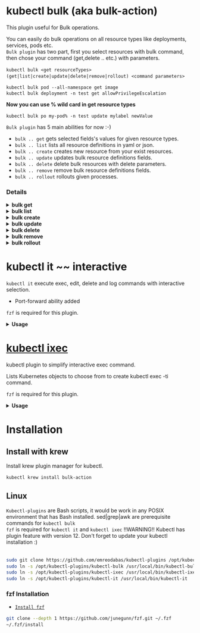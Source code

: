<meta name='keywords' content='kubectl, kubectl plugins, kubectl-plugins, kubectl bulk, kubectl interactive, kubectl exec, kubernetes bulk, kubernetes interactive, kubectl delete all, kubernetes delete all, kubectl edit all, kubernetes edit all '>

# kubectl bulk (aka bulk-action)

This plugin useful for Bulk operations.

You can easily do bulk operations on all resource types like deployments, services, pods etc.  
`Bulk plugin` has two part, first you select resources with bulk command, then chose your command (get,delete .. etc.) with parameters. 
 
 `kubectl bulk <get resourceTypes> (get|list|create|update|delete|remove|rollout) <command parameters>`  
 ```
 kubectl bulk pod --all-namespace get image
 kubectl bulk deployment -n test get allowPrivilegeEscalation   
 ```
<b> Now you can use % wild card in get resource types </b>

```
kubectl bulk po my-pod% -n test update mylabel newValue
```

`Bulk plugin` has 5 main abilities for now :-)

 - `bulk .. get` gets selected fields's values for given resource types. 
 - `bulk .. list` lists all resource definitions in yaml or json.
 - `bulk .. create` creates new resource from your exist resources.
 - `bulk .. update` updates bulk resource definitions fields.
 - `bulk .. delete` delete bulk resources with delete parameters.
 - `bulk .. remove` remove bulk resource definitions fields.
 - `bulk .. rollout` rollouts given processes.  


### Details


 <details>
 <summary><b>bulk get</b></summary>
 
 `bulk .. get` automatically get resources name, you don't need to add for all command 
 !!Warning!! `bulk .. get` create a temporary file in path for performance.  
 
 #### Usage
  
  ``` 
   # get fields' values for given resource type
   kubectl bulk <resourceType> [<parameters>] get [<fields>]
  ``` 
  ![kubectl-bulk get GIF](img/kubectl_bulk_get.gif)
  
 #### Sample

```console 
 $ kubectl bulk hpa -n myspace get minReplicas maxReplicas  
  minReplicas maxReplicas fields are getting
    name: podinfo
    maxReplicas: 10
    minReplicas: 2
    name: sample-metrics-app-hpa
    maxReplicas: 10
    minReplicas: 2
    
 $ kubectl bulk service get file json
 All definitions will be written in file.json
 
  ```
 </details> 
  <details>
 <summary><b>bulk list</b></summary>
 
 ##   **`bulk list`**  

`bulk .. list` default mode for `Bulk plugin`

#### Usage
 
 ``` 
  # list all resource definitions in yaml (default format) format 
  kubectl bulk <resourceType> [<parameters>]
  # list all resource definitions in json format  
  kubectl bulk <resourceType> [<parameters>] list json
  # list all resource definitions in to a file with json format  
  kubectl bulk <resourceType> [<parameters>] list filename json  
 ``` 
 ![kubectl-bulk list GIF](img/kubectl_bulk_list.gif)
 
  #### Sample
  ```console 
$ kubectl bulk deployment -n test 
apiVersion: v1
items:
- apiVersion: extensions/v1beta1
  kind: Deployment
  name: sample-app
  ...
apiVersion: v1
items:
- apiVersion: extensions/v1beta1
  kind: Deployment
  name: another-sample-app
...
 
$ kubectl bulk service list file json
All definitions will be written in file.json

 ```
 </details> 
  <details>
 <summary><b>bulk create</b></summary>

 ###   **`bulk create`**  
`bulk .. create` get your resource definitions and change metadata fields (name,namespaces) as you defined then create the new resources.
 !!Warning!! If that parameter not found (with/out value) than nothing will be changed/created. Standard not created error will be throwed.
  
 #### Usage
 
 ``` 
# get all definitions and create resources with definitions that parameterName fields changed has oldValue with newValue
  kubectl bulk <resourceType>[<parameters>] create parameterName oldValue newValue
# get all definitions and create resources with definitions that parameterName fields removed and added with newValue
  kubectl bulk <resourceType>[<parameters>] create parameterName newValue  
 ``` 
 
 ![kubectl-bulk create GIF](img/kubectl_bulk_get&create.gif)
 #### Sample
 
  ```console 
** Copy all statefulset from test to staging namespaces
$ kubectl bulk statefulset -n test create namespace test staging 
creating new resource with changing namespace: test to namespace: staging for all  deploy
deployment.extensions/sample-app created
deployment.extensions/another-sample-app created


 ```
</details> 
  <details>
 <summary><b>bulk update</b></summary>

 ##   **`bulk update`**  
`bulk .. update` get your resource definitions and change any fields as you defined then update resource definitions.
 !!Warning!! If that parameter not found (with/out value) than nothing will be changed/updated. Standard not updated error will be throwed.

 #### Usage
 
 ``` 
 # get all definitions and update resources with definitions that parameterName fields changed has oldValue with newValue
  kubectl bulk <resourceType>[<parameters>] update parameterName oldValue newValue
# get all definitions and update resources with definitions that parameterName fields removed and added with newValue
  kubectl bulk <resourceType>[<parameters>] update parameterName newValue  
 ``` 
 ![kubectl-bulk update GIF](img/kubectl_bulk_get&update.gif)
 #### Sample
 
  ```console 
# Update all deploys image value in test namespace which image version was v1   
$ kubectl bulk deploy -n test update image v1 v2 
updating resource with changing image: v1 to image: v2 for all  deploy -n test
deployment.extensions/deploy-1 replaced
deployment.extensions/deploy-2 replaced
deployment.extensions/deploy-3 replaced
...
# Update all deploys image value in test namespace with v4
$ kubectl bulk deploy -n test update image v4 
updating resource with image: v5 for all  deploy 
deployment.extensions/deploy-1 replaced
deployment.extensions/deploy-2 replaced
deployment.extensions/deploy-3 replaced

 ```
</details> 
  <details>
 <summary><b>bulk delete</b></summary>

 ##   **`bulk delete`**  
`bulk .. delete` easy way to bulk delete resources or fields.

 #### Usage
 
 ``` 
  # delete resources that in requested resource types 
  kubectl bulk <resourceType> [<parameters>] delete
  # delete fields of resources that in requested resource types  
  kubectl bulk <resourceType> [<parameters>] delete <delete parameters>
  
 ``` 
 ![kubectl-bulk delete GIF](img/kubectl_bulk_get&delete.gif)
 #### Sample
 
  ```console 
$ kubectl bulk service -n test delete
 service/svc-1 deleted
 service/svc-2 deleted
 ...
$ kubectl bulk deploy delete --grace-period=1
deployment.extensions/deploy-1 deleted
deployment.extensions/deploy-2 deleted

 ```
</details> 
  <details>
 <summary><b>bulk remove</b></summary>

 ##   **`bulk remove`**  
`bulk .. remove` easy way to bulk remove resource/fields.

 #### Usage
 
 ``` 
  # delete resources that in requested resource types 
  kubectl bulk <resourceType> [<parameters>] remove
  # delete fields of resources that in requested resource types  
  kubectl bulk <resourceType> [<parameters>] remove <field> <value>
  
 ``` 
 #### Sample
 
  ```console 
$ kubectl bulk service -n test remove
 service/svc-1 deleted
 service/svc-2 deleted
 ...
$ kubectl bulk deploy remove label1
deployment.extensions/deploy-1 replaced
deployment.extensions/deploy-2 replaced

 ```
</details> 
  <details>
 <summary><b>bulk rollout</b></summary>

 ##   **`bulk rollout`**  
`bulk .. rollout` gives you all rollout features that history|pause|resume|status|undo    
!!Reminder!! Rollout feature could be used only these resource types -> deployments|daemonsets|statefulsets

 #### Usage
 
 ``` 
  # do rollout for all resources that requested 
  kubectl bulk <resourceType> [<parameters>] rollout history|pause|resume|status|undo <rollout parameters>
 ``` 
 
 ![kubectl-bulk rollout GIF](img/kubectl_bulk_rollout.gif)
 #### Sample
 
  ```console 
$ kubectl bulk deployment -n test rollout undo
 'deploy's are being rollout undo
 deployment.extensions/deploy-1
deployment.extensions/deploy-2
$  kubectl bulk deployment -n test rollout history
deployment.extensions/deploy-1 
REVISION  CHANGE-CAUSE
1         <none>

deployment.extensions/deploy-2 
REVISION  CHANGE-CAUSE
1         <none>
2         <none>

 ```
</details> 

# kubectl it ~~ interactive 
 `kubectl it` execute exec, edit, delete and log commands with interactive selection.
 
 * Port-forward ability added 
 
 `fzf` is required for this plugin.

  <details>
 <summary><b>Usage </b></summary>
 
```console
$ kubectl it
..
$ kubectl it exec|edit|log|log-follow|delete|port-forward
..
$ kubectl it exec|edit|log|log-follow|delete|port-forward <namespace>
```

![kubectl-it exec GIF](img/kubectl_it_exec.gif)

![kubectl-it edit GIF](img/kubectl_it_edit.gif)
   
![kubectl-it delete GIF](img/kubectl_it_delete.gif)
    
![kubectl-it log GIF](img/kubectl_it_log.gif)
        
![kubectl-it exclusive GIF](img/kubectl_it_exclusive.gif)
        
   </details> 

#  [kubectl ixec](https://github.com/duyguserbest/kubectl-iexec)

kubectl plugin to simplify interactive exec command.

Lists Kubernetes objects to choose from to create kubectl exec -ti command.


`fzf` is required for this plugin. 

  <details>
 <summary><b>Usage </b></summary>

![kubectl-iexec demo GIF](img/kubectl-ixec-demo.gif)

```sh
kubectl ixec
```
</details> 

# Installation 

## Install with krew
Install krew plugin manager for kubectl.
```bash
kubectl krew install bulk-action
```
## Linux

 `Kubectl-plugins` are Bash scripts, it would be work in any POSIX environment that has Bash installed. 
 sed|grep|awk are prerequisite commands for `kubectl bulk`  
`fzf` is required for `kubectl it` and `kubectl ixec`
 !!WARNING!!  Kubectl has plugin feature with version 12. Don't forget to update your kubectl installation :)

``` bash

sudo git clone https://github.com/emreodabas/kubectl-plugins /opt/kubectl-plugins
sudo ln -s /opt/kubectl-plugins/kubectl-bulk /usr/local/bin/kubectl-bulk
sudo ln -s /opt/kubectl-plugins/kubectl-ixec /usr/local/bin/kubectl-ixec
sudo ln -s /opt/kubectl-plugins/kubectl-it /usr/local/bin/kubectl-it
```

### fzf Installation

- [`Install fzf`](https://github.com/junegunn/fzf#installation)

```sh
git clone --depth 1 https://github.com/junegunn/fzf.git ~/.fzf
~/.fzf/install
```


